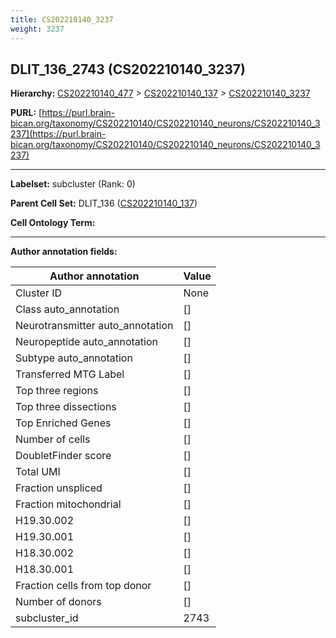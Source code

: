 ```yaml
---
title: CS202210140_3237
weight: 3237
---
```

## DLIT_136_2743 (CS202210140_3237)
<b>Hierarchy: </b>
[CS202210140_477](../CS202210140_477) >
[CS202210140_137](../CS202210140_137) >
[CS202210140_3237](../CS202210140_3237)

**PURL:** [https://purl.brain-bican.org/taxonomy/CS202210140/CS202210140_neurons/CS202210140_3237](https://purl.brain-bican.org/taxonomy/CS202210140/CS202210140_neurons/CS202210140_3237)

---


**Labelset:** subcluster (Rank: 0)

**Parent Cell Set:** DLIT_136 ([CS202210140_137](../CS202210140_137))



**Cell Ontology Term:** 

[MARKER GENES.]: #


---

[TRANSFERRED ANNOTATIONS.]: #


[AUTHOR ANNOTATION FIELDS.]: #


**Author annotation fields:**

| Author annotation | Value |
|-------------------|-------|
|Cluster ID|None|
|Class auto_annotation|[]|
|Neurotransmitter auto_annotation|[]|
|Neuropeptide auto_annotation|[]|
|Subtype auto_annotation|[]|
|Transferred MTG Label|[]|
|Top three regions|[]|
|Top three dissections|[]|
|Top Enriched Genes|[]|
|Number of cells|[]|
|DoubletFinder score|[]|
|Total UMI|[]|
|Fraction unspliced|[]|
|Fraction mitochondrial|[]|
|H19.30.002|[]|
|H19.30.001|[]|
|H18.30.002|[]|
|H18.30.001|[]|
|Fraction cells from top donor|[]|
|Number of donors|[]|
|subcluster_id|2743|
